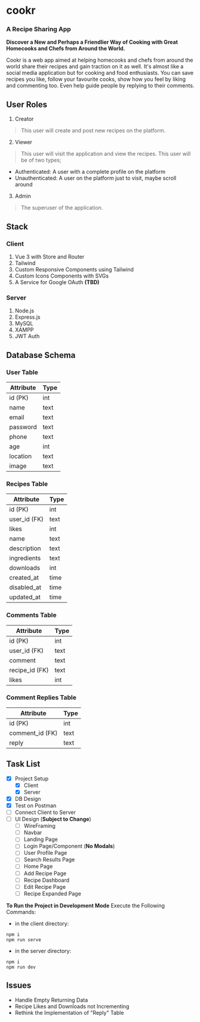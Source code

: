 # cookr
### A Recipe Sharing App

**Discover a New and Perhaps a Friendlier Way of Cooking with Great Homecooks and Chefs from Around the World.**

Cookr is a web app aimed at helping homecooks and chefs from around the world share their recipes and gain traction
on it as well. It's almost like a social media application but for cooking and food enthusiasts. You can save recipes
you like, follow your favourite cooks, show how you feel by liking and commenting too. Even help guide people by replying
to their comments.

## User Roles
1. Creator
  > This user will create and post new recipes on the platform.
2. Viewer
  > This user will visit the application and view the recipes. This user will be of two types;
  - Authenticated: A user with a complete profile on the platform
  - Unauthenticated: A user on the platform just to visit, maybe scroll around
3. Admin
  > The superuser of the application.

## Stack
### Client
1. Vue 3 with Store and Router
2. Tailwind
3. Custom Responsive Components using Tailwind
4. Custom Icons Components with SVGs
5. A Service for Google OAuth **(TBD)**

### Server
1. Node.js
2. Express.js
3. MySQL
4. XAMPP
5. JWT Auth

## Database Schema
### User Table
| Attribute | Type |
| --------- | ---- |
| id (PK)   | int  |
| name      | text |
| email     | text |
| password  | text |
| phone     | text |
| age       | int  |
| location  | text |
| image     | text |

### Recipes Table
| Attribute    | Type |
| -------------|----- |
| id (PK)      | int  |
| user_id (FK) | text |
| likes        | int  |
| name         | text |
| description  | text |
| ingredients  | text |
| downloads    | int  |
| created_at   | time |
| disabled_at  | time |
| updated_at   | time |

### Comments Table
| Attribute      | Type |
| ---------------|----- |
| id (PK)        | int  |
| user_id (FK)   | text |
| comment        | text |
| recipe_id (FK) | text |
| likes          | int  |

### Comment Replies Table
| Attribute       | Type |
| ----------------|----- |
| id (PK)         | int  |
| comment_id (FK) | text |
| reply           | text |

## Task List
- [x] Project Setup
  - [x] Client
  - [x] Server
- [x] DB Design
 - [x] Test on Postman
- [ ] Connect Client to Server
- [ ] UI Design (**Subject to Change**)
  - [ ] WireFraming
  - [ ] Navbar
  - [ ] Landing Page
  - [ ] Login Page/Component (**No Modals**)
  - [ ] User Profile Page
  - [ ] Search Results Page
  - [ ] Home Page
  - [ ] Add Recipe Page
  - [ ] Recipe Dashboard
  - [ ] Edit Recipe Page
  - [ ] Recipe Expanded Page

**To Run the Project in Development Mode**
Execute the Following Commands:
- in the client directory:
```
npm i
npm run serve
```

- in the server directory:
```
npm i
npm run dev
```

## Issues
- Handle Empty Returning Data
- Recipe Likes and Downloads not Incrementing
- Rethink the Implementation of "Reply" Table
